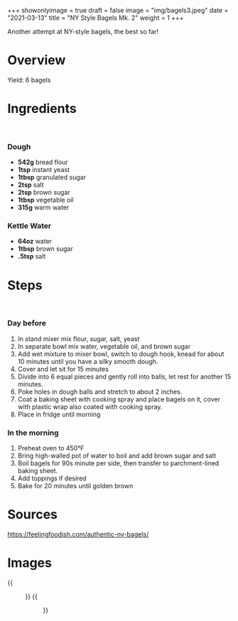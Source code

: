 +++
showonlyimage = true
draft = false
image = "img/bagels3.jpeg"
date = "2021-03-13"
title = "NY Style Bagels Mk. 2"
weight = 1
+++

Another attempt at NY-style bagels, the best so far!
<!--more-->

# Overview

Yield: 6 bagels

# Ingredients
<br />

### Dough
* **542g** bread flour
* **1tsp** instant yeast
* **1tbsp** granulated sugar
* **2tsp** salt
* **2tsp** brown sugar
* **1tbsp** vegetable oil
* **315g** warm water 

### Kettle Water
* **64oz** water
* **1tbsp** brown sugar
* **.5tsp** salt

# Steps
<br />

### Day before
1. In stand mixer mix flour, sugar, salt, yeast
2. In separate bowl mix water, vegetable oil, and brown sugar
3. Add wet mixture to mixer bowl, switch to dough hook, knead for about 10 minutes until you have a silky smooth dough. 
4. Cover and let sit for 15 minutes
5. Divide into 6 equal pieces and gently roll into balls, let rest for another 15 minutes.
6. Poke holes in dough balls and stretch to about 2 inches.
7. Coat a baking sheet with cooking spray and place bagels on it, cover with plastic wrap also coated with cooking spray.
8. Place in fridge until morning

### In the morning
1. Preheat oven to 450&deg;F
2. Bring high-walled pot of water to boil and add brown sugar and salt
3. Boil bagels for 90s minute per side, then transfer to parchment-lined baking sheet.
4. Add toppings if desired
5. Bake for 20 minutes until golden brown

# Sources
https://feelingfoodish.com/authentic-ny-bagels/

# Images
{{<figure src="/img/bagels3.jpeg" link="/img/bagels3.jpeg" alt="bagels3" height="300px">}}
{{<figure src="/img/bagels4.jpeg" link="/img/bagels4.jpeg" alt="bagels4" height="300px">}}
